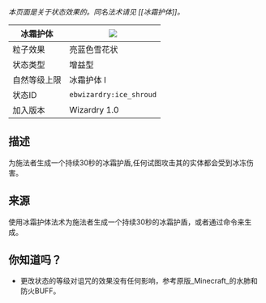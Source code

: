 _本页面是关于状态效果的。同名法术请见 [[冰霜护体]]。_

| 冰霜护体 | ![](https://github.com/Electroblob77/Wizardry/blob/1.12.2/src/main/resources/assets/ebwizardry/textures/gui/potion_icon_ice_shroud.png) |
| --- | --- |
| 粒子效果 | 亮蓝色雪花状  |
| 状态类型 | 增益型 |
| 自然等级上限 | 冰霜护体 I |
| 状态ID | `ebwizardry:ice_shroud` |
| 加入版本 | Wizardry 1.0 |

## 描述
为施法者生成一个持续30秒的冰霜护盾,任何试图攻击其的实体都会受到冰冻伤害。

## 来源
使用冰霜护体法术为施法者生成一个持续30秒的冰霜护盾，或者通过命令来生成。

## 你知道吗？
- 更改状态的等级对诅咒的效果没有任何影响，参考原版_Minecraft_的水肺和防火BUFF。
